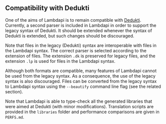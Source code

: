 Compatibility with Dedukti
--------------------------

One of the aims of Lambdapi is to remain compatible with [Dedukti](https://deducteam.github.io/). Currently, a
second parser is included in Lambdapi in order to support the legacy syntax of
Dedukti. It should be extended whenever the syntax of Dedukti is extended, but
such changes should be discouraged.

Note that files in the legacy (Dedukti) syntax are interoperable with files in
the Lambdapi syntax. The correct parser is selected according to the extension
of files. The extension `.dk` is preserved for legacy files, and the extension
`.lp` is used for files in the Lambdapi syntax.

Although both formats are compatible, many features of Lambdapi cannot be used
from the legacy syntax. As a consequence, the use of the legacy syntax is also
discouraged.  Files can be converted from the legacy syntax to Lambdapi syntax
using the `--beautify` command line flag (see the related section).

Note that Lambdapi is able to type-check all the generated libraries that were
aimed at Dedukti (with minor modifications).  Translation scripts are provided
in the `libraries` folder and performance comparisons are given in `PERFS.md`.
